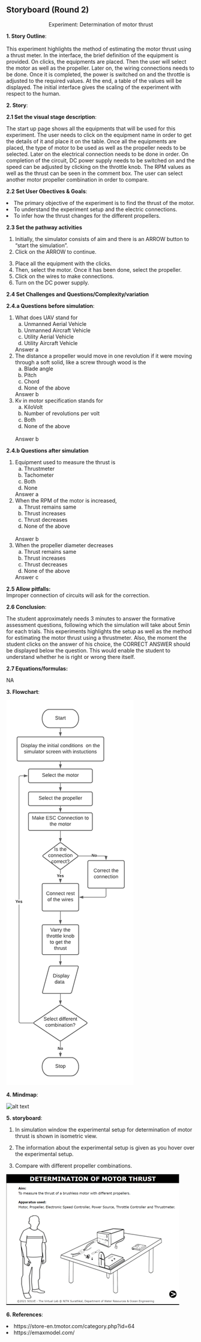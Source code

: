 ## Storyboard (Round 2)

<center>Experiment: Determination of motor thrust</center>

**1. Story Outline**:<br>
<br>
	This experiment highlights the method of estimating the motor thrust using a thrust meter. In the interface, the brief definition of the equipment is provided. On clicks, the equipments are placed. Then the user will select the motor as well as the propeller. Later on, the wiring connections needs to be done. Once it is completed, the power is switched on and the throttle is adjusted to the required values. At the end, a table of the values will be displayed. The initial interface gives the scaling of the experiment with respect to the human.

 **2. Story**:

  **2.1 Set the visual stage description**:

  The start up page shows all the equipments that will be used for this experiment. The user needs to click on the equipment name in order to get the details of it and place it on the table. Once all the equipments are placed, the type of motor to be used as well as the propeller needs to be selected. Later on the electrical connection needs to be done in order. On completion of the circuit, DC power supply needs to be switched on and the  speed can be adjusted by clicking on the throttle knob. The RPM values as well as the thrust can be seen in the comment box. The user can select another motor propeller combination in order to compare.

  **2.2 Set User Obectives & Goals**:<br>
<li>The primary objective of the experiment is to find the  thrust of the motor.</li>
<li>To understand the experiment setup  and the electric connections.</li>
<li>To infer how the thrust changes for the different propellers.</li>

  **2.3 Set the pathway activities**<br>
	<ol type=1>
	<li>Initially, the simulator consists of aim and there is an ARROW button to “start the simulation”.</li>
	<li>Click on the ARROW to continue.</li>
  <li>Place all the equipment with the clicks.</li>
  <li>Then, select the motor. Once it has been done, select the propeller.</li>
  <li>Click on the wires to make connections.</li>
  <li>Turn on the DC power supply.</li>
</ol>

  **2.4 Set Challenges and Questions/Complexity/variation**

  **2.4.a Questions before simulation**:

1. What does UAV stand for <br><ol type=a><li>Unmanned Aerial Vehicle</li> <li>Unmanned Aircraft Vehicle </li><li>Utility Aerial Vehicle</li> <li>Utility Aircraft Vehicle</li></ol>
Answer a
2. The distance a propeller would move in one revolution if it were moving through a soft solid, like a screw through wood is the<br><ol type=a><li>Blade angle</li><li>Pitch</li><li>Chord</li><li>None of the above</li></ol>
Answer b
3. Kv in motor specification stands for<br><ol type=a><li>KiloVolt</li><li>Number of revolutions per volt<li>Both</li><li>None of the above</li><br> </ol>
Answer b


**2.4.b Questions after simulation**

1. Equipment used to measure the thrust is <ol type=a><li>Thrustmeter</li><li>Tachometer</li><li>Both</li><li>None</li></ol>
Answer a
2. When the RPM of the motor is increased,<br><ol type=a><li>Thrust remains same </li><li>Thrust increases</li> <li>Thrust decreases</li> <li>None of the above</li><br></ol>Answer b
3. When the propeller diameter decreases<br> <ol type=a><li>Thrust remains same <li>Thrust increases</li> <li>Thrust decreases </li><li>None of the above</li></ol>
Answer c


**2.5 Allow pitfalls:**\
 Improper connection of circuits will ask for the correction.

**2.6 Conclusion**:

The student approximately needs 3 minutes to answer the formative assessment questions, following which the simulation will take about 5min for each trials.
This experiments highlights the setup as well as the method for estimating the motor thrust using a thrustmeter. Also, the moment the student clicks on the answer of his choice, the CORRECT ANSWER should be displayed below the question. This would enable the student to understand whether he is right or wrong there itself.

**2.7 Equations/formulas:**

NA



**3. Flowchart**:

![alt text](./flowchart/FlowChart.png)

**4. Mindmap**:

![alt text](./mindmap/)

**5. storyboard**:
1. In simulation window the experimental setup for determination of motor thrust is shown in isometric view.

2. The information about the experimental setup is given as you hover over the experimental setup.

3. Compare with different propeller combinations.

![alt text](./storyboard/Story.gif)


**6. References**:

<li>https://store-en.tmotor.com/category.php?id=64<br></li>
<li>https://emaxmodel.com/</li>
